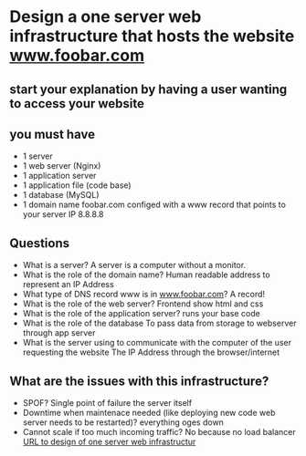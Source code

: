 # Design a one server web infrastructure that hosts the website www.foobar.com
## start your explanation by having a user wanting to access your website

## you must have
* 1 server
* 1 web server (Nginx)
* 1 application server
* 1 application file (code base)
* 1 database (MySQL)
* 1 domain name foobar.com configed with a www record that points to your server IP 8.8.8.8

## Questions

* What is a server?
    A server is a computer without a monitor.
* What is the role of the domain name?
    Human readable address to represent an IP Address
* What type of DNS record www is in www.foobar.com?
    A record!
* What is the role of the web server?
    Frontend show html and css
* What is the role of the application server?
    runs your base code
* What is the role of the database
    To pass data from storage to webserver through app server
* What is the server using to communicate with the computer of the user requesting the website
    The IP Address through the browser/internet

## What are the issues with this infrastructure?

* SPOF?
    Single point of failure the server itself
* Downtime when maintenace needed (like deploying new code web server needs to be restarted)?
    everything oges down
* Cannot scale if too much incoming traffic?
    No because no load balancer
[URL to design of one server web infrastructur](https://imgur.com/a/U594TaV)